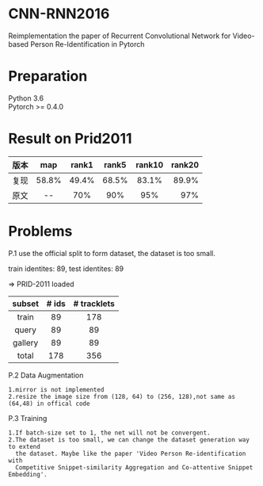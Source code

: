 # CNN-RNN2016
Reimplementation the paper of Recurrent Convolutional Network for Video-based Person Re-Identification in Pytorch
# Preparation
Python 3.6  
Pytorch >= 0.4.0
# Result on Prid2011

|版本| map| rank1  | rank5 | rank10  | rank20  |
| :---: | :---: |:-------:|:---:  |:------:| -------:|
| 复现 | 58.8%| 49.4% | 68.5% | 83.1% | 89.9%  |
| 原文 | --| 70% | 90% | 95% | 97%  |


# Problems
P.1 use the official split to form dataset, the dataset is too small.

  train identites: 89, test identites: 89

  => PRID-2011 loaded
  
 |subset |# ids| # tracklets  |
 | :---: | :---: |:-------:|
 | train  | 89| 178 | 
 | query  | 89| 89 | 
 | gallery  | 89| 89 |
 | total   |  178| 356 |
P.2 Data Augmentation

    1.mirror is not implemented
    2.resize the image size from (128, 64) to (256, 128),not same as (64,48) in offical code

P.3 Training
 
    1.If batch-size set to 1, the net will not be convergent.
    2.The dataset is too small, we can change the dataset generation way to extend 
      the dataset. Maybe like the paper 'Video Person Re-identification with
      Competitive Snippet-similarity Aggregation and Co-attentive Snippet Embedding'.